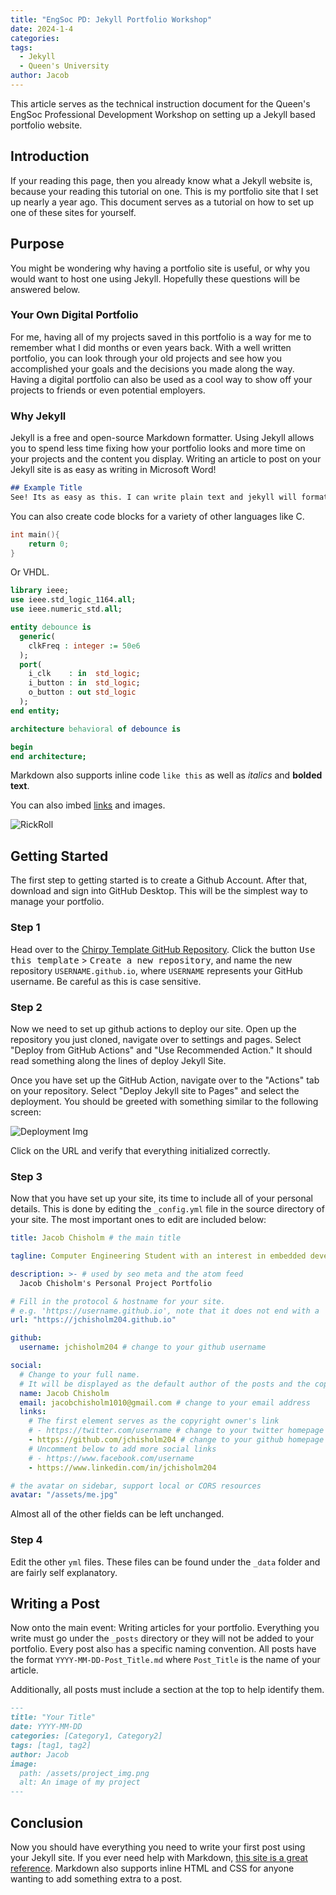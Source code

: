 ```yaml
---
title: "EngSoc PD: Jekyll Portfolio Workshop"
date: 2024-1-4
categories:
tags:
  - Jekyll
  - Queen's University
author: Jacob
---
```


This article serves as the technical instruction document for the Queen's EngSoc Professional Development Workshop on setting up a Jekyll based portfolio website.

## Introduction
If your reading this page, then you already know what a Jekyll website is, because your reading this tutorial on one. This is my portfolio site that I set up nearly a year ago. This document serves as a tutorial on how to set up one of these sites for yourself.

## Purpose
You might be wondering why having a portfolio site is useful, or why you would want to host one using Jekyll. Hopefully these questions will be answered below.

### Your Own Digital Portfolio
For me, having all of my projects saved in this portfolio is a way for me to remember what I did months or even years back. With a well written portfolio, you can look through your old projects and see how you accomplished your goals and the decisions you made along the way. Having a digital portfolio can also be used as a cool way to show off your projects to friends or even potential employers.

### Why Jekyll
Jekyll is a free and open-source Markdown formatter. Using Jekyll allows you to spend less time fixing how your portfolio looks and more time on your projects and the content you display. Writing an article to post on your Jekyll site is as easy as writing in Microsoft Word!
```md
## Example Title
See! Its as easy as this. I can write plain text and jekyll will format this into a code block.
```
You can also create code blocks for a variety of other languages like C.

```c
int main(){
    return 0;
}
```

Or VHDL.

```vhdl
library ieee;
use ieee.std_logic_1164.all;
use ieee.numeric_std.all;

entity debounce is
  generic(
    clkFreq : integer := 50e6
  );
  port(
    i_clk    : in  std_logic;
    i_button : in  std_logic;
    o_button : out std_logic
  );
end entity;

architecture behavioral of debounce is

begin
end architecture;
```

Markdown also supports inline code `like this` as well as *italics* and **bolded text**.

You can also imbed [links](https://www.youtube.com/watch?v=dQw4w9WgXcQ) and images.

![RickRoll](https://i.insider.com/602ee9ced3ad27001837f2ac?width=700)

## Getting Started
The first step to getting started is to create a Github Account. After that, download and sign into GitHub Desktop. This will be the simplest way to manage your portfolio.

### Step 1
Head over to the [Chirpy Template GitHub Repository](https://github.com/cotes2020/jekyll-theme-chirpy). Click the button <kbd>Use this template</kbd> > <kbd>Create a new repository</kbd>, and name the new repository `USERNAME.github.io`, where `USERNAME` represents your GitHub username. Be careful as this is case sensitive.

### Step 2
Now we need to set up github actions to deploy our site. Open up the repository you just cloned, navigate over to settings and pages. Select "Deploy from GitHub Actions" and "Use Recommended Action." It should read something along the lines of deploy Jekyll Site.

Once you have set up the GitHub Action, navigate over to the "Actions" tab on your repository. Select "Deploy Jekyll site to Pages" and select the deployment. You should be greeted with something similar to the following screen:

![Deployment Img](assets/pd_jekyll.png)

Click on the URL and verify that everything initialized correctly.

### Step 3
Now that you have set up your site, its time to include all of your personal details. This is done by editing the `_config.yml` file in the source directory of your site. The most important ones to edit are included below:

```yml
title: Jacob Chisholm # the main title

tagline: Computer Engineering Student with an interest in embedded development # it will display as the sub-title

description: >- # used by seo meta and the atom feed
  Jacob Chisholm's Personal Project Portfolio

# Fill in the protocol & hostname for your site.
# e.g. 'https://username.github.io', note that it does not end with a '/'.
url: "https://jchisholm204.github.io"

github:
  username: jchisholm204 # change to your github username

social:
  # Change to your full name.
  # It will be displayed as the default author of the posts and the copyright owner in the Footer
  name: Jacob Chisholm
  email: jacobchisholm1010@gmail.com # change to your email address
  links:
    # The first element serves as the copyright owner's link
    # - https://twitter.com/username # change to your twitter homepage
    - https://github.com/jchisholm204 # change to your github homepage
    # Uncomment below to add more social links
    # - https://www.facebook.com/username
    - https://www.linkedin.com/in/jchisholm204

# the avatar on sidebar, support local or CORS resources
avatar: "/assets/me.jpg"
```

Almost all of the other fields can be left unchanged.

### Step 4
Edit the other `yml` files. These files can be found under the `_data` folder and are fairly self explanatory.

## Writing a Post
Now onto the main event: Writing articles for your portfolio. Everything you write must go under the `_posts` directory or they will not be added to your portfolio. Every post also has a specific naming convention. All posts have the format `YYYY-MM-DD-Post_Title.md` where `Post_Title` is the name of your article.

Additionally, all posts must include a section at the top to help identify them.

```md
---
title: "Your Title"
date: YYYY-MM-DD
categories: [Category1, Category2]
tags: [tag1, tag2]
author: Jacob
image:
  path: /assets/project_img.png
  alt: An image of my project
---
```

## Conclusion
Now you should have everything you need to write your first post using your Jekyll site. If you ever need help with Markdown, [this site is a great reference](https://www.markdownguide.org/basic-syntax/). Markdown also supports inline HTML and CSS for anyone wanting to add something extra to a post.